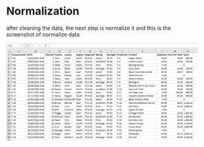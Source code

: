 # Normalization

after cleaning the data, the next step is normalize it and this is the screenshot of normalize data

![image alt](https://github.com/CarlosA012/EDM-Portfolio/blob/ca10b6b501c1032535417740be3eec9ab216ba93/Midterm%20Lab%20Task%201/imagess/normalizedata.png)
